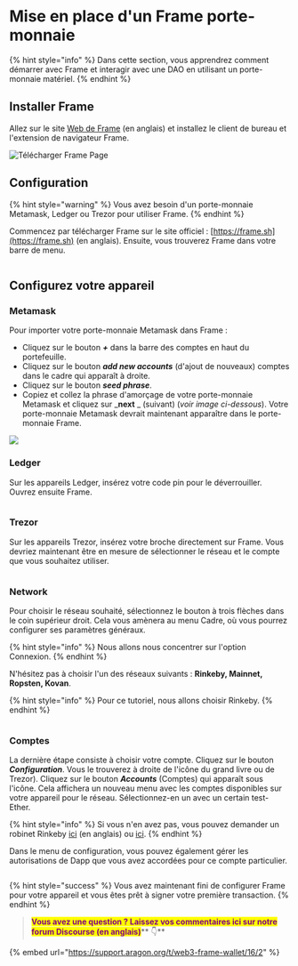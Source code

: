 # Mise en place d'un Frame porte-monnaie

{% hint style="info" %}
Dans cette section, vous apprendrez comment démarrer avec Frame et interagir avec une DAO en utilisant un porte-monnaie matériel.
{% endhint %}

## Installer Frame

Allez sur le site [Web de Frame](https://frame.sh/) (en anglais) et installez le client de bureau et l'extension de navigateur Frame.

![Télécharger Frame Page](https://d33v4339jhl8k0.cloudfront.net/docs/assets/5c98a4fe0428633d2cf3fcf7/images/5d8bcfb504286364bc8f9089/file-RW9LeLOUHS.png)

## Configuration

{% hint style="warning" %}
Vous avez besoin d'un porte-monnaie Metamask, Ledger ou Trezor pour utiliser Frame.
{% endhint %}

Commencez par télécharger Frame sur le site officiel : [https://frame.sh](https://frame.sh) (en anglais). Ensuite, vous trouverez Frame dans votre barre de menu.

<figure><img src="../.gitbook/assets/frame-intro.gif" alt=""><figcaption></figcaption></figure>

## Configurez votre appareil <a href="#configure-your-device" id="configure-your-device"></a>

### **Metamask**

Pour importer votre porte-monnaie Metamask dans Frame :&#x20;

* Cliquez sur le bouton _**+**_ dans la barre des comptes en haut du portefeuille.&#x20;
* Cliquez sur le bouton _**add new accounts**_ (d'ajout de nouveaux) comptes dans le cadre qui apparaît à droite.&#x20;
* Cliquez sur le bouton _**seed phrase**_.&#x20;
* Copiez et collez la phrase d'amorçage de votre porte-monnaie Metamask et cliquez sur _**next** _ (suivant) (_voir image ci-dessous_). Votre porte-monnaie Metamask devrait maintenant apparaître dans le porte-monnaie Frame.

![](<../.gitbook/assets/Screenshot 2022-02-23 at 17.04.36.png>)

### **Ledger**

Sur les appareils Ledger, insérez votre code pin pour le déverrouiller. Ouvrez ensuite Frame.

<figure><img src="../.gitbook/assets/frame-ledger.gif" alt=""><figcaption></figcaption></figure>

### **Trezor**

Sur les appareils Trezor, insérez votre broche directement sur Frame. Vous devriez maintenant être en mesure de sélectionner le réseau et le compte que vous souhaitez utiliser.

<figure><img src="../.gitbook/assets/frame-trezor.gif" alt=""><figcaption></figcaption></figure>

### **Network**

Pour choisir le réseau souhaité, sélectionnez le bouton à trois flèches dans le coin supérieur droit. Cela vous amènera au menu Cadre, où vous pourrez configurer ses paramètres généraux.

{% hint style="info" %}
Nous allons nous concentrer sur l'option Connexion.&#x20;
{% endhint %}

N'hésitez pas à choisir l'un des réseaux suivants : **Rinkeby, Mainnet, Ropsten, Kovan**.

{% hint style="info" %}
Pour ce tutoriel, nous allons choisir Rinkeby.
{% endhint %}

<figure><img src="../.gitbook/assets/frame-app-menu.gif" alt=""><figcaption></figcaption></figure>

### Comptes

La dernière étape consiste à choisir votre compte. Cliquez sur le bouton _**Configuration**_. Vous le trouverez à droite de l'icône du grand livre ou de Trezor). Cliquez sur le bouton _**Accounts**_ (Comptes) qui apparaît sous l'icône. Cela affichera un nouveau menu avec les comptes disponibles sur votre appareil pour le réseau. Sélectionnez-en un avec un certain test-Ether.

{% hint style="info" %}
Si vous n'en avez pas, vous pouvez demander un robinet Rinkeby [ici](https://faucet.rinkeby.io) (en anglais) ou [ici](https://faucets.chain.link/rinkeby).
{% endhint %}

Dans le menu de configuration, vous pouvez également gérer les autorisations de Dapp que vous avez accordées pour ce compte particulier.

<figure><img src="../.gitbook/assets/frame-accounts.gif" alt=""><figcaption></figcaption></figure>

{% hint style="success" %}
Vous avez maintenant fini de configurer Frame pour votre appareil et vous êtes prêt à signer votre première transaction.
{% endhint %}

> <mark style="color:purple;">**Vous avez une question ? Laissez vos commentaires ici sur notre forum Discourse (en anglais)**</mark>** 👇**

{% embed url="https://support.aragon.org/t/web3-frame-wallet/16/2" %}
